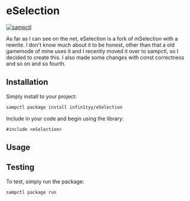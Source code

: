 # eSelection

[![sampctl](https://shields.southcla.ws/badge/sampctl-eSelection-2f2f2f.svg?style=for-the-badge)](https://github.com/infin1tyy/eSelection)

<!--
Short description of your library, why it's useful, some examples, pictures or
videos. Link to your forum release thread too.

Remember: You can use "forumfmt" to convert this readme to forum BBCode!

What the sections below should be used for:

`## Installation`: Leave this section un-edited unless you have some specific
additional installation procedure.

`## Testing`: Whether your library is tested with a simple `main()` and `print`,
unit-tested, or demonstrated via prompting the player to connect, you should
include some basic information for users to try out your code in some way.

And finally, maintaining your version number`:

* Follow [Semantic Versioning](https://semver.org/)
* When you release a new version, update `VERSION` and `git tag` it
* Versioning is important for sampctl to use the version control features

Happy Pawning!
-->
As far as I can see on the net, eSelection is a fork of mSelection with a rewrite. I don't know much about it to be honest, other than that a old gamemode of mine uses it and I recently moved it over to sampctl, so I decided to create this. I also made some changes with const correctness and so on and so fourth.

## Installation

Simply install to your project:

```bash
sampctl package install infin1tyy/eSelection
```

Include in your code and begin using the library:

```pawn
#include <eSelection>
```

## Usage

<!--
Write your code documentation or examples here. If your library is documented in
the source code, direct users there. If not, list your API and describe it well
in this section. If your library is passive and has no API, simply omit this
section.
-->

## Testing

<!--
Depending on whether your package is tested via in-game "demo tests" or
y_testing unit-tests, you should indicate to readers what to expect below here.
-->

To test, simply run the package:

```bash
sampctl package run
```
